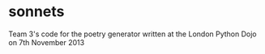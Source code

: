 sonnets
=======
Team 3's code for the poetry generator written at the London Python Dojo on 7th November 2013
